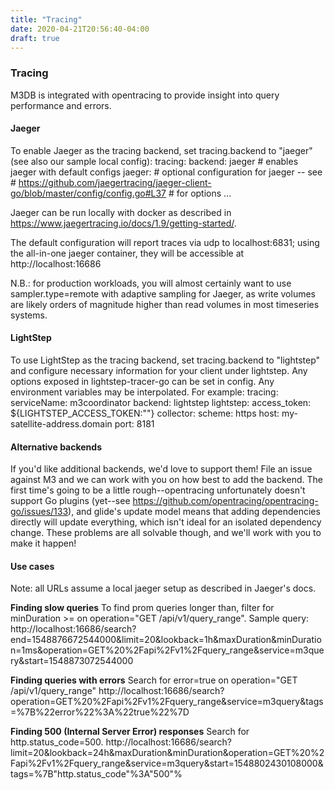 ```yaml
---
title: "Tracing"
date: 2020-04-21T20:56:40-04:00
draft: true
---
```


### Tracing
M3DB is integrated with opentracing to provide insight into query performance and errors.

#### Jaeger
To enable Jaeger as the tracing backend, set tracing.backend to "jaeger" (see also our sample local config):
tracing:
    backend: jaeger # enables jaeger with default configs
    jaeger:
        # optional configuration for jaeger -- see
        # https://github.com/jaegertracing/jaeger-client-go/blob/master/config/config.go#L37
        # for options
        ...

Jaeger can be run locally with docker as described in https://www.jaegertracing.io/docs/1.9/getting-started/.

The default configuration will report traces via udp to localhost:6831; using the all-in-one jaeger container, they will be accessible at
http://localhost:16686

N.B.: for production workloads, you will almost certainly want to use sampler.type=remote with adaptive sampling for Jaeger, as write volumes are likely orders of magnitude higher than read volumes in most timeseries systems.

#### LightStep
To use LightStep as the tracing backend, set tracing.backend to "lightstep" and configure necessary information for your client under lightstep. Any options exposed in lightstep-tracer-go can be set in config. Any environment variables may be interpolated. For example:
tracing:
  serviceName: m3coordinator
  backend: lightstep
  lightstep:
    access_token: ${LIGHTSTEP_ACCESS_TOKEN:""}
    collector:
      scheme: https
      host: my-satellite-address.domain
      port: 8181

#### Alternative backends
If you'd like additional backends, we'd love to support them!
File an issue against M3 and we can work with you on how best to add the backend. The first time's going to be a little rough--opentracing unfortunately doesn't support Go plugins (yet--see https://github.com/opentracing/opentracing-go/issues/133), and glide's update model means that adding dependencies directly will update everything, which isn't ideal for an isolated dependency change. These problems are all solvable though, and we'll work with you to make it happen!

#### Use cases
Note: all URLs assume a local jaeger setup as described in Jaeger's docs.

**Finding slow queries**
To find prom queries longer than, filter for minDuration >= <threshold> on operation="GET /api/v1/query_range".
Sample query: http://localhost:16686/search?end=1548876672544000&limit=20&lookback=1h&maxDuration&minDuration=1ms&operation=GET%20%2Fapi%2Fv1%2Fquery_range&service=m3query&start=1548873072544000

**Finding queries with errors**
Search for error=true on operation="GET /api/v1/query_range" http://localhost:16686/search?operation=GET%20%2Fapi%2Fv1%2Fquery_range&service=m3query&tags=%7B%22error%22%3A%22true%22%7D

**Finding 500 (Internal Server Error) responses**
Search for http.status_code=500.
http://localhost:16686/search?limit=20&lookback=24h&maxDuration&minDuration&operation=GET%20%2Fapi%2Fv1%2Fquery_range&service=m3query&start=1548802430108000&tags=%7B"http.status_code"%3A"500"%
